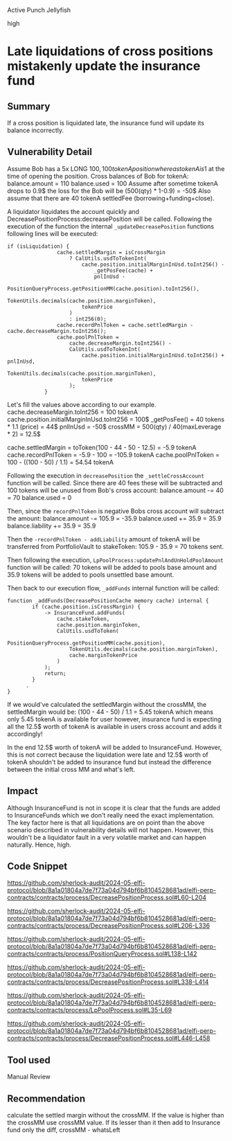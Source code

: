 Active Punch Jellyfish

high

# Late liquidations of cross positions mistakenly update the insurance fund

## Summary
If a cross position is liquidated late, the insurance fund will update its balance incorrectly.
## Vulnerability Detail
Assume Bob has a 5x LONG 100$, 100 tokenA position whereas tokenA is 1$ at the time of opening the position.
Cross balances of Bob for tokenA:
balance.amount = 110
balance.used = 100
Assume after sometime tokenA drops to 0.9$ the loss for the Bob will be (500(qty) * 1-0.9) = -50$
Also assume that there are 40 tokenA settledFee (borrowing+funding+close).

A liquidator liquidates the account quickly and DecreasePositionProcess:decreasePosition will be called.
Following the execution of the function the internal `_updateDecreasePosition` functions following lines will be executed:
```solidity
if (isLiquidation) {
                cache.settledMargin = isCrossMargin
                    ? CalUtils.usdToTokenInt(
                        cache.position.initialMarginInUsd.toInt256() -
                            _getPosFee(cache) +
                            pnlInUsd -
                            PositionQueryProcess.getPositionMM(cache.position).toInt256(),
                        TokenUtils.decimals(cache.position.marginToken),
                        tokenPrice
                    )
                    : int256(0);
                cache.recordPnlToken = cache.settledMargin - cache.decreaseMargin.toInt256();
                cache.poolPnlToken =
                    cache.decreaseMargin.toInt256() -
                    CalUtils.usdToTokenInt(
                        cache.position.initialMarginInUsd.toInt256() + pnlInUsd,
                        TokenUtils.decimals(cache.position.marginToken),
                        tokenPrice
                    );
            }
```

Let's fill the values above according to our example. 
cache.decreaseMargin.toInt256 = 100 tokenA
cache.position.initialMarginInUsd.toInt256 = 100$
_getPosFee() = 40 tokens * 1.1 (price) = 44$
pnlInUsd = -50$
crossMM = 500(qty) / 40(maxLeverage * 2) = 12.5$

cache.settledMargin = toToken(100 - 44 - 50 - 12.5) = -5.9 tokenA
cache.recordPnlToken = -5.9 - 100 = -105.9 tokenA
cache.poolPnlToken = 100 - ((100 - 50) / 1.1) = 54.54 tokenA

Following the execution in `decreasePosition` the `_settleCrossAccount` function will be called. 
Since there are 40 fees these will be subtracted and 100 tokens will be unused from Bob's cross account:
balance.amount -= 40 = 70
balance.used = 0

Then, since the `recordPnlToken` is negative Bobs cross account will subtract the amount:
balance.amount -= 105.9 = -35.9
balance.used += 35.9 = 35.9
balance.liability += 35.9 = 35.9

Then the `-recordPnlToken - addLiability` amount of tokenA will be transferred from PortfolioVault to stakeToken:
105.9 - 35.9 = 70 tokens sent.

Then following the execution, `LpPoolProcess:updatePnlAndUnHoldPoolAmount` function will be called:
70 tokens will be added to pools base amount and 
35.9 tokens will be added to pools unsettled base amount.

Then back to our execution flow, `_addFunds` internal function will be called:
```solidity
function _addFunds(DecreasePositionCache memory cache) internal {
        if (cache.position.isCrossMargin) {
            -> InsuranceFund.addFunds(
                cache.stakeToken,
                cache.position.marginToken,
                CalUtils.usdToToken(
                    PositionQueryProcess.getPositionMM(cache.position),
                    TokenUtils.decimals(cache.position.marginToken),
                    cache.marginTokenPrice
                )
            );
            return;
        }
      .
}
```

If we would've calculated the settledMargin without the crossMM, the settledMargin would be:
(100 - 44 - 50) / 1.1 = 5.45 tokenA which means only 5.45 tokenA is available for user however, insurance fund is expecting all the 12.5$ worth of tokenA is available in users cross account and adds it accordingly! 

In the end 12.5$ worth of tokenA will be added to InsuranceFund. However, this is not correct because the liquidation were late and 12.5$ worth of tokenA shouldn't be added to insurance fund but instead the difference between the initial cross MM and what's left. 
## Impact
Although InsuranceFund is not in scope it is clear that the funds are added to InsuranceFunds which we don't really need the exact implementation. The key factor here is that all liquidations are on point than the above scenario described in vulnerability details will not happen. However, this wouldn't be a liquidator fault in a very volatile market and can happen naturally. Hence, high.
## Code Snippet
https://github.com/sherlock-audit/2024-05-elfi-protocol/blob/8a1a01804a7de7f73a04d794bf6b8104528681ad/elfi-perp-contracts/contracts/process/DecreasePositionProcess.sol#L60-L204

https://github.com/sherlock-audit/2024-05-elfi-protocol/blob/8a1a01804a7de7f73a04d794bf6b8104528681ad/elfi-perp-contracts/contracts/process/DecreasePositionProcess.sol#L206-L336

https://github.com/sherlock-audit/2024-05-elfi-protocol/blob/8a1a01804a7de7f73a04d794bf6b8104528681ad/elfi-perp-contracts/contracts/process/PositionQueryProcess.sol#L138-L142

https://github.com/sherlock-audit/2024-05-elfi-protocol/blob/8a1a01804a7de7f73a04d794bf6b8104528681ad/elfi-perp-contracts/contracts/process/DecreasePositionProcess.sol#L338-L414

https://github.com/sherlock-audit/2024-05-elfi-protocol/blob/8a1a01804a7de7f73a04d794bf6b8104528681ad/elfi-perp-contracts/contracts/process/LpPoolProcess.sol#L35-L69

https://github.com/sherlock-audit/2024-05-elfi-protocol/blob/8a1a01804a7de7f73a04d794bf6b8104528681ad/elfi-perp-contracts/contracts/process/DecreasePositionProcess.sol#L446-L458
## Tool used

Manual Review

## Recommendation
calculate the settled margin without the crossMM. If the value is higher than the crossMM use crossMM value. If its lesser than it then add to Insurance fund only the diff, crossMM - whatsLeft